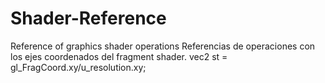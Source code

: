 # Shader-Reference
Reference of graphics shader operations
Referencias de operaciones con los ejes coordenados del fragment shader.
vec2 st = gl_FragCoord.xy/u_resolution.xy;
